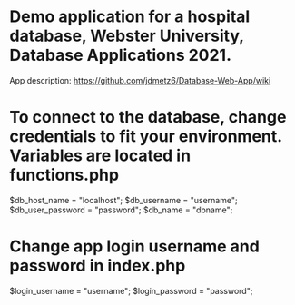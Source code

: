 # Demo application for a hospital database, Webster University, Database Applications 2021. 
App description: https://github.com/jdmetz6/Database-Web-App/wiki

# To connect to the database, change credentials to fit your environment. Variables are located in functions.php

$db_host_name = "localhost";
$db_username = "username";
$db_user_password = "password";
$db_name = "dbname";

# Change app login username and password in index.php
$login_username = "username";
$login_password = "password";
